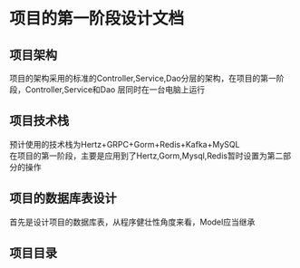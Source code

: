 # 项目的第一阶段设计文档
## 项目架构
项目的架构采用的标准的Controller,Service,Dao分层的架构，在项目的第一阶段，Controller,Service和Dao
层同时在一台电脑上运行


## 项目技术栈
预计使用的技术栈为Hertz+GRPC+Gorm+Redis+Kafka+MySQL\
在项目的第一阶段，主要是应用到了Hertz,Gorm,Mysql,Redis暂时设置为第二部分的操作

## 项目的数据库表设计

首先是设计项目的数据库表，从程序健壮性角度来看，Model应当继承


## 项目目录
